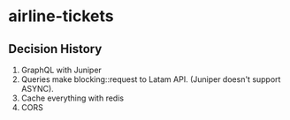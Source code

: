 # airline-tickets

## Decision History
1. GraphQL with Juniper
2. Queries make blocking::request to Latam API. (Juniper doesn't support ASYNC).
3. Cache everything with redis
4. CORS
